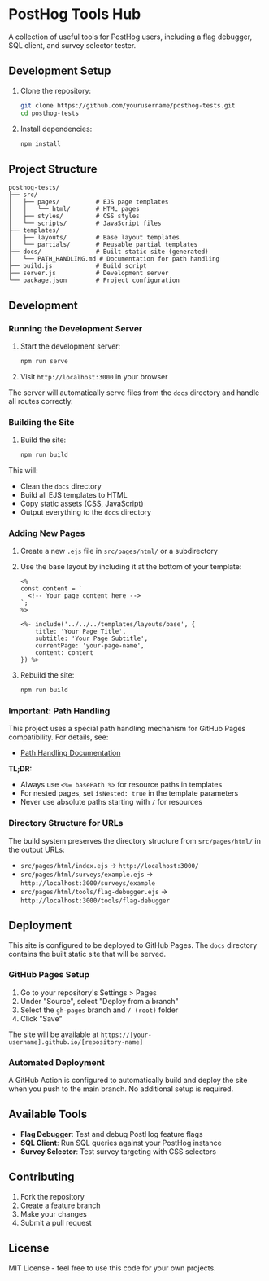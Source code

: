 # PostHog Tools Hub

A collection of useful tools for PostHog users, including a flag debugger, SQL client, and survey selector tester.

## Development Setup

1. Clone the repository:
   ```bash
   git clone https://github.com/yourusername/posthog-tests.git
   cd posthog-tests
   ```

2. Install dependencies:
   ```bash
   npm install
   ```

## Project Structure

```
posthog-tests/
├── src/
│   ├── pages/          # EJS page templates
│   │   └── html/       # HTML pages
│   ├── styles/         # CSS styles
│   └── scripts/        # JavaScript files
├── templates/
│   ├── layouts/        # Base layout templates
│   └── partials/       # Reusable partial templates
├── docs/               # Built static site (generated)
│   └── PATH_HANDLING.md # Documentation for path handling
├── build.js            # Build script
├── server.js           # Development server
└── package.json        # Project configuration
```

## Development

### Running the Development Server

1. Start the development server:
   ```bash
   npm run serve
   ```

2. Visit `http://localhost:3000` in your browser

The server will automatically serve files from the `docs` directory and handle all routes correctly.

### Building the Site

1. Build the site:
   ```bash
   npm run build
   ```

This will:
- Clean the `docs` directory
- Build all EJS templates to HTML
- Copy static assets (CSS, JavaScript)
- Output everything to the `docs` directory

### Adding New Pages

1. Create a new `.ejs` file in `src/pages/html/` or a subdirectory
2. Use the base layout by including it at the bottom of your template:
   ```ejs
   <%
   const content = `
     <!-- Your page content here -->
   `;
   %>

   <%- include('../../../templates/layouts/base', {
       title: 'Your Page Title',
       subtitle: 'Your Page Subtitle',
       currentPage: 'your-page-name',
       content: content
   }) %>
   ```

3. Rebuild the site:
   ```bash
   npm run build
   ```

### Important: Path Handling

This project uses a special path handling mechanism for GitHub Pages compatibility. For details, see:
- [Path Handling Documentation](docs/PATH_HANDLING.md)

**TL;DR:**
- Always use `<%= basePath %>` for resource paths in templates
- For nested pages, set `isNested: true` in the template parameters
- Never use absolute paths starting with `/` for resources

### Directory Structure for URLs

The build system preserves the directory structure from `src/pages/html/` in the output URLs:

- `src/pages/html/index.ejs` → `http://localhost:3000/`
- `src/pages/html/surveys/example.ejs` → `http://localhost:3000/surveys/example`
- `src/pages/html/tools/flag-debugger.ejs` → `http://localhost:3000/tools/flag-debugger`

## Deployment

This site is configured to be deployed to GitHub Pages. The `docs` directory contains the built static site that will be served.

### GitHub Pages Setup

1. Go to your repository's Settings > Pages
2. Under "Source", select "Deploy from a branch"
3. Select the `gh-pages` branch and `/ (root)` folder
4. Click "Save"

The site will be available at `https://[your-username].github.io/[repository-name]`

### Automated Deployment

A GitHub Action is configured to automatically build and deploy the site when you push to the main branch. No additional setup is required.

## Available Tools

- **Flag Debugger**: Test and debug PostHog feature flags
- **SQL Client**: Run SQL queries against your PostHog instance
- **Survey Selector**: Test survey targeting with CSS selectors

## Contributing

1. Fork the repository
2. Create a feature branch
3. Make your changes
4. Submit a pull request

## License

MIT License - feel free to use this code for your own projects.